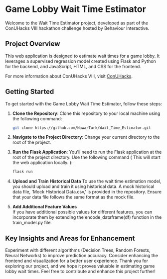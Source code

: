 # Game Lobby Wait Time Estimator

Welcome to the Wait Time Estimator project, developed as part of the ConUHacks VIII hackathon challenge hosted by Behaviour Interactive.

## Project Overview

This web application is designed to estimate wait times for a game lobby. It leverages a supervised regression model created using Flask and Python for the backend, and JavaScript, HTML, and CSS for the frontend.

For more information about ConUHacks VIII, visit [ConUHacks](https://conuhacks.io/).

## Getting Started

To get started with the Game Lobby Wait Time Estimator, follow these steps:

1. **Clone the Repository**: Clone this repository to your local machine using the following command:

   ```bash
   git clone https://github.com/NawarTurk/Wait_Time_Estimator.git

2. **Navigate to the Project Directory**: Change your current directory to the root of the project.

3. **Run the Flask Application**: You'll need to run the Flask application at the root of the project directory. Use the following command ( This will start the web application locally.
):
   ```bash
   flask run

4. **Upload and Train Historical Data**
To use the wait time estimation model, you should upload and train it using historical data. A mock historical data file, 'Mock Historical Data.csv,' is provided in the repository. Ensure that your data file follows the same format as the mock file.

5. **Add Additional Feature Values**<br>
If you have additional possible values for different features, you can incorporate them by extending the encode_dataframe(df) function in the train_model.py file.


## Key Insights and Areas for Enhancement
Experiment with different algorithms (Decision Trees, Random Forests, Neural Networks) to improve prediction accuracy.
Consider enhancing the frontend and visualization for a better user experience.
Thank you for exploring our project, and we hope it proves valuable in estimating game lobby wait times. Feel free to contribute and enhance this project further!
  

